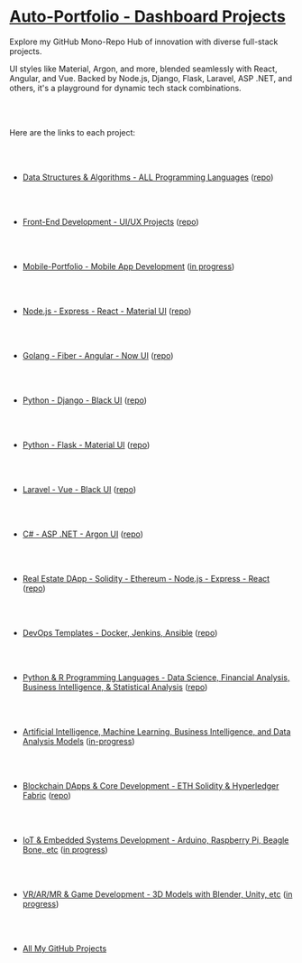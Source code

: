 

# [Auto-Portfolio - Dashboard Projects](#)
<!-- (https://www.auto-portfolio.com) -->


Explore my GitHub Mono-Repo Hub of innovation with diverse full-stack projects. 

UI styles like Material, Argon, and more, blended seamlessly with React, Angular, and Vue. Backed by Node.js, Django, Flask, Laravel, ASP .NET, and others, it's a playground for dynamic tech stack combinations. 

<br />
<br />


Here are the links to each project:

<br />
<br />

* [Data Structures & Algorithms - ALL Programming Languages](https://github.com/Amo-Addai/data-algo)  ([repo](https://github.com/Amo-Addai/data-algo))

<br />
<br />

* [Front-End Development - UI/UX Projects](https://github.com/Amo-Addai/frontend-development)  ([repo](https://github.com/Amo-Addai/frontend-development))

<br />
<br />

* [Mobile-Portfolio - Mobile App Development](https://github.com/Amo-Addai/auto-mobile-portfolio)  ([in progress](https://github.com/Amo-Addai/auto-mobile-portfolio))

<br />
<br />

* [Node.js - Express - React - Material UI](https://github.com/Amo-Addai/nodejs-react-material-app)  ([repo](https://github.com/Amo-Addai/nodejs-react-material-app))

<br />
<br />

* [Golang - Fiber - Angular - Now UI](https://github.com/Amo-Addai/golang-angular-now-app)  ([repo](https://github.com/Amo-Addai/golang-angular-now-app))

<br />
<br />

* [Python - Django - Black UI](https://github.com/Amo-Addai/django-black-app)  ([repo](https://github.com/Amo-Addai/django-black-app))

<br />
<br />

* [Python - Flask - Material UI](https://github.com/Amo-Addai/flask-material-app)  ([repo](https://github.com/Amo-Addai/flask-material-app))

<br />
<br />

* [Laravel - Vue - Black UI](https://github.com/Amo-Addai/laravel-vue-black-app)  ([repo](https://github.com/Amo-Addai/laravel-vue-black-app))

<br />
<br />

* [C# - ASP .NET - Argon UI](https://github.com/Amo-Addai/asp-net-argon-app)  ([repo](https://github.com/Amo-Addai/asp-net-argon-app))

<br />
<br />

* [Real Estate DApp - Solidity - Ethereum - Node.js - Express - React](https://github.com/Amo-Addai/real-estate-blockchain-dapp)  ([repo](https://github.com/Amo-Addai/real-estate-blockchain-dapp))

<br />
<br />

* [DevOps Templates - Docker, Jenkins, Ansible](https://github.com/Amo-Addai/devops-ci-cd-docker-jenkins-ansible)  ([repo](https://github.com/Amo-Addai/devops-ci-cd-docker-jenkins-ansible))

<br />
<br />

* [Python & R Programming Languages - Data Science, Financial Analysis, Business Intelligence, & Statistical Analysis](https://github.com/Amo-Addai/financial-analysis-python-r)  ([repo](https://github.com/Amo-Addai/financial-analysis-python-r))

<br />
<br />

* [Artificial Intelligence, Machine Learning, Business Intelligence, and Data Analysis Models](https://github.com/Amo-Addai/ai-ml-bi-da)  ([in-progress](https://github.com/Amo-Addai/ai-ml-bi-da))

<br />
<br />

* [Blockchain DApps & Core Development - ETH Solidity & Hyperledger Fabric](https://github.com/Amo-Addai/blockchain-development)  ([repo](https://github.com/Amo-Addai/blockchain-development))

<br />
<br />

* [IoT & Embedded Systems Development - Arduino, Raspberry Pi, Beagle Bone, etc](https://github.com/Amo-Addai/iot-development)  ([in progress](https://github.com/Amo-Addai/iot-development))

<br />
<br />

* [VR/AR/MR & Game Development - 3D Models with Blender, Unity, etc](https://github.com/Amo-Addai/xR-game-development)  ([in progress](https://github.com/Amo-Addai/xR-game-development))

<br />
<br />

* [All My GitHub Projects](https://github.com/Amo-Addai?tab=repositories)

<br />
<br />
